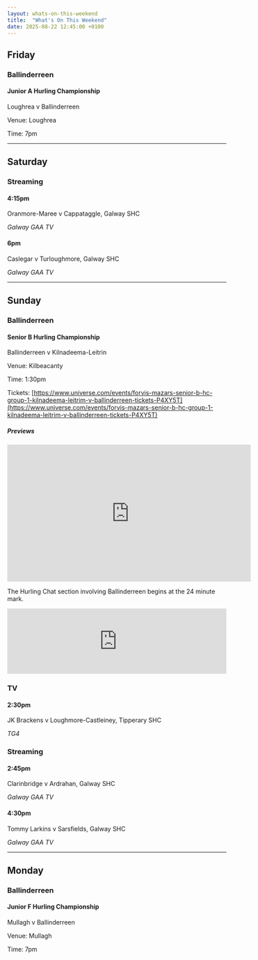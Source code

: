 ```yaml
---
layout: whats-on-this-weekend
title:  "What's On This Weekend"
date: 2025-08-22 12:45:00 +0100
---
```


## Friday

### Ballinderreen

#### Junior A Hurling Championship

Loughrea v Ballinderreen

Venue: Loughrea

Time: 7pm

---

## Saturday

### Streaming

#### 4:15pm

Oranmore-Maree v Cappataggle, Galway SHC

*Galway GAA TV*

#### 6pm

Caslegar v Turloughmore, Galway SHC

*Galway GAA TV*

---

## Sunday

### Ballinderreen

#### Senior B Hurling Championship

Ballinderreen v Kilnadeema-Leitrin

Venue: Kilbeacanty

Time: 1:30pm

Tickets: [https://www.universe.com/events/forvis-mazars-senior-b-hc-group-1-kilnadeema-leitrim-v-ballinderreen-tickets-P4XY5T](https://www.universe.com/events/forvis-mazars-senior-b-hc-group-1-kilnadeema-leitrim-v-ballinderreen-tickets-P4XY5T)

##### Previews

<iframe width="560" height="315" src="https://www.youtube.com/embed/NCrQYZVDBsY?si=6qZT-fQZ91oHk5jG&amp;start=3567" title="YouTube video player" frameborder="0" allow="accelerometer; autoplay; clipboard-write; encrypted-media; gyroscope; picture-in-picture; web-share" referrerpolicy="strict-origin-when-cross-origin" allowfullscreen></iframe>

The Hurling Chat section involving Ballinderreen begins at the 24 minute mark.

<iframe title="PODCAST: Hurling Chat (20th August 2025)" allowtransparency="true" height="150" width="100%" style="border: none; min-width: min(100%, 430px);height:150px;" scrolling="no" data-name="pb-iframe-player" src="https://www.podbean.com/player-v2/?from=embed&i=ff42n-193c8a9-pb&share=1&download=1&fonts=Verdana&skin=3267a3&font-color=ffffff&rtl=1&logo_link=episode_page&btn-skin=8bbb4e&size=150" loading="lazy"></iframe>

### TV

#### 2:30pm

JK Brackens v Loughmore-Castleiney, Tipperary SHC

*TG4*

### Streaming

#### 2:45pm

Clarinbridge v Ardrahan, Galway SHC

*Galway GAA TV*

#### 4:30pm

Tommy Larkins v Sarsfields, Galway SHC

*Galway GAA TV*

---

## Monday

### Ballinderreen

#### Junior F Hurling Championship

Mullagh v Ballinderreen

Venue: Mullagh

Time: 7pm